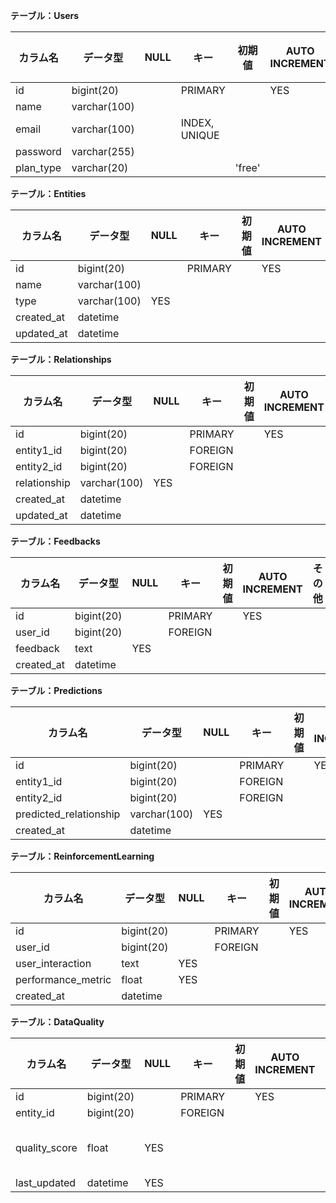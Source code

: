 
**テーブル：Users**

| カラム名 | データ型 | NULL | キー | 初期値 | AUTO INCREMENT | その他 |
| --- | --- | --- | --- | --- | --- | --- |
| id | bigint(20) |  | PRIMARY |  | YES | |
| name | varchar(100) |  |  |  |  | |
| email | varchar(100) |  | INDEX, UNIQUE |  |  | |
| password | varchar(255) |  |  |  |  | |
| plan_type | varchar(20) |  |  | 'free' |  | |

**テーブル：Entities**

| カラム名 | データ型 | NULL | キー | 初期値 | AUTO INCREMENT | その他 |
| --- | --- | --- | --- | --- | --- | --- |
| id | bigint(20) |  | PRIMARY |  | YES | |
| name | varchar(100) |  |  |  |  | |
| type | varchar(100) | YES |  |  |  | |
| created_at | datetime |  |  |  |  | |
| updated_at | datetime |  |  |  |  | |

**テーブル：Relationships**

| カラム名 | データ型 | NULL | キー | 初期値 | AUTO INCREMENT | その他 |
| --- | --- | --- | --- | --- | --- | --- |
| id | bigint(20) |  | PRIMARY |  | YES | |
| entity1_id | bigint(20) |  | FOREIGN |  |  | |
| entity2_id | bigint(20) |  | FOREIGN |  |  | |
| relationship | varchar(100) | YES |  |  |  | |
| created_at | datetime |  |  |  |  | |
| updated_at | datetime |  |  |  |  | |

**テーブル：Feedbacks**

| カラム名 | データ型 | NULL | キー | 初期値 | AUTO INCREMENT | その他 |
| --- | --- | --- | --- | --- | --- | --- |
| id | bigint(20) |  | PRIMARY |  | YES | |
| user_id | bigint(20) |  | FOREIGN |  |  | |
| feedback | text | YES |  |  |  | |
| created_at | datetime |  |  |  |  | |

**テーブル：Predictions**

| カラム名 | データ型 | NULL | キー | 初期値 | AUTO INCREMENT | その他 |
| --- | --- | --- | --- | --- | --- | --- |
| id | bigint(20) |  | PRIMARY |  | YES | |
| entity1_id | bigint(20) |  | FOREIGN |  |  | |
| entity2_id | bigint(20) |  | FOREIGN |  |  | |
| predicted_relationship | varchar(100) | YES |  |  |  | |
| created_at | datetime |  |  |  |  | |

**テーブル：ReinforcementLearning**

| カラム名 | データ型 | NULL | キー | 初期値 | AUTO INCREMENT | その他 |
| --- | --- | --- | --- | --- | --- | --- |
| id | bigint(20) |  | PRIMARY |  | YES | |
| user_id | bigint(20) |  | FOREIGN |  |  | |
| user_interaction | text | YES |  |  |  | |
| performance_metric | float | YES |  |  |  | |
| created_at | datetime |  |  |  |  | |

**テーブル：DataQuality**

| カラム名 | データ型 | NULL | キー | 初期値 | AUTO INCREMENT | その他 |
| --- | --- | --- | --- | --- | --- | --- |
| id | bigint(20) |  | PRIMARY |  | YES | |
| entity_id | bigint(20) |  | FOREIGN |  |  | |
| quality_score | float | YES |  |  |  | CHECK (quality_score BETWEEN 0 AND 1) |
| last_updated | datetime | YES |  |  |  | |
